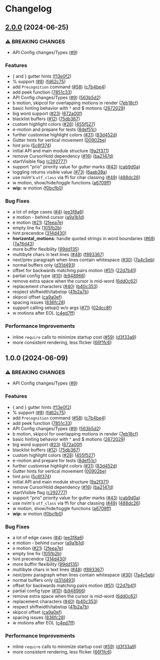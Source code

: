# Changelog

## [2.0.0](https://github.com/josh-nz/precognition.nvim/compare/v1.0.0...v2.0.0) (2024-06-25)


### ⚠ BREAKING CHANGES

* API Config changes/Types ([#9](https://github.com/josh-nz/precognition.nvim/issues/9))

### Features

* { and } gutter hints ([f13e0f2](https://github.com/josh-nz/precognition.nvim/commit/f13e0f2d2de7c679978dc367e9ef6e67ed2b2b8f))
* % support ([#8](https://github.com/josh-nz/precognition.nvim/issues/8)) ([fd62c75](https://github.com/josh-nz/precognition.nvim/commit/fd62c753bd0a8e57772ad7e9a0346431a51ee52e))
* add `Precognition` command ([#58](https://github.com/josh-nz/precognition.nvim/issues/58)) ([c7b4be4](https://github.com/josh-nz/precognition.nvim/commit/c7b4be4e4eb219d534910fbb20571b96d3d87d37))
* add peek function ([7851c33](https://github.com/josh-nz/precognition.nvim/commit/7851c33dc410546f8765964e4164231323e36c07))
* API Config changes/Types ([#9](https://github.com/josh-nz/precognition.nvim/issues/9)) ([563b5d2](https://github.com/josh-nz/precognition.nvim/commit/563b5d29cc23dee5b1f90ed726356c1fb049f85c))
* b motion, skipcol for overlapping motions in render ([7eb18cf](https://github.com/josh-nz/precognition.nvim/commit/7eb18cf8a450db6e4389d80f8526f364bdf08469))
* basic hinting behavior with ^ and $ motions ([2672029](https://github.com/josh-nz/precognition.nvim/commit/2672029a3c87b21b051c89990f51710cf0254f29))
* big word support ([#23](https://github.com/josh-nz/precognition.nvim/issues/23)) ([672a00f](https://github.com/josh-nz/precognition.nvim/commit/672a00f839078d80feff38ad5f13d949dabd32bf))
* blacklist buffers ([#12](https://github.com/josh-nz/precognition.nvim/issues/12)) ([75db367](https://github.com/josh-nz/precognition.nvim/commit/75db367ccc30ddc3abeea07da644d0e0181b940c))
* custom highlight colors ([#28](https://github.com/josh-nz/precognition.nvim/issues/28)) ([455f527](https://github.com/josh-nz/precognition.nvim/commit/455f5275649990f99449ac152a832dc7a9b42a6a))
* e-motion and prepare for tests ([8def51c](https://github.com/josh-nz/precognition.nvim/commit/8def51c1907a0d92966b040703d7c7fd1f5dc608))
* further customise highlight colors ([#31](https://github.com/josh-nz/precognition.nvim/issues/31)) ([83d452d](https://github.com/josh-nz/precognition.nvim/commit/83d452db377867729230a7fbf806c39fa2977a9b))
* Gutter hints for vertical movement ([00902be](https://github.com/josh-nz/precognition.nvim/commit/00902be32a902544548ccb845f9946eaa79198a7))
* hint prio ([5c6f374](https://github.com/josh-nz/precognition.nvim/commit/5c6f3747d6cb0753eea12008f6861bac0189ed6b))
* initial API and main module structure ([9a2f371](https://github.com/josh-nz/precognition.nvim/commit/9a2f371ec056fdc042dcdd9004734b3098eeaad8))
* remove CursorHold dependency ([#16](https://github.com/josh-nz/precognition.nvim/issues/16)) ([ba2147d](https://github.com/josh-nz/precognition.nvim/commit/ba2147d7425153a75568c2e529d82f192b0a5d91))
* startVisible flag ([c292777](https://github.com/josh-nz/precognition.nvim/commit/c292777ed6e701e5d376b2f545bdb445d3635c30))
* support "prio" priority value for gutter marks ([#43](https://github.com/josh-nz/precognition.nvim/issues/43)) ([cab9d0a](https://github.com/josh-nz/precognition.nvim/commit/cab9d0a50be7c3c3d097cf96e50785ce9c5bb2f0))
* toggling returns visible value ([#73](https://github.com/josh-nz/precognition.nvim/issues/73)) ([6aab38a](https://github.com/josh-nz/precognition.nvim/commit/6aab38a34847bc2881138541ed5a91ed7b058086))
* use nvim's `utf_class` via ffi for char classing ([#49](https://github.com/josh-nz/precognition.nvim/issues/49)) ([488dc26](https://github.com/josh-nz/precognition.nvim/commit/488dc265d3bd4f68834540ca5b3a13af5925bae6))
* w motion, show/hide/toggle functions ([a6709ff](https://github.com/josh-nz/precognition.nvim/commit/a6709ff478ff021ca89f358400e2dd0ac9a024a0))
* **wip:** w motion ([f0bcfb0](https://github.com/josh-nz/precognition.nvim/commit/f0bcfb0ebe4551980bb534e5131bb54145b7253f))


### Bug Fixes

* a lot of edge cases ([#4](https://github.com/josh-nz/precognition.nvim/issues/4)) ([ee3f8a6](https://github.com/josh-nz/precognition.nvim/commit/ee3f8a66d6f38b4832804c03b44836e04b4e6761))
* e motion - behind cursor ([a9a1b1d](https://github.com/josh-nz/precognition.nvim/commit/a9a1b1d1123fcb1c5c4381fa5d4c705d835940af))
* e motion ([#21](https://github.com/josh-nz/precognition.nvim/issues/21)) ([2feea7e](https://github.com/josh-nz/precognition.nvim/commit/2feea7e6b2e27afd9b5571dd60baccc75ea9b160))
* empty line fix ([105fb2b](https://github.com/josh-nz/precognition.nvim/commit/105fb2b26a5c20f43be50679a2c24a00cd28b869))
* hint precendce ([314d430](https://github.com/josh-nz/precognition.nvim/commit/314d430245ce3ebb16ab2922ba0f42a5c0206bc3))
* **horizontal_motions:** handle quoted strings in word boundaries ([#68](https://github.com/josh-nz/precognition.nvim/issues/68)) ([7a76d43](https://github.com/josh-nz/precognition.nvim/commit/7a76d432f9d30f7ae79968a464d2fced69149d39))
* more buffnr flexibility ([99dd135](https://github.com/josh-nz/precognition.nvim/commit/99dd135eb7d50a58eb5b6ee17cdf1a3d386e9fc2))
* multibyte chars in text lines ([#48](https://github.com/josh-nz/precognition.nvim/issues/48)) ([f893367](https://github.com/josh-nz/precognition.nvim/commit/f893367e00f618b8b2eddd38db2ac2b5676390b7))
* next/prev paragraph when lines contain whitespace ([#30](https://github.com/josh-nz/precognition.nvim/issues/30)) ([7a4c5eb](https://github.com/josh-nz/precognition.nvim/commit/7a4c5eb483123d5bb3fd4b02c984dd153a2118d6))
* normal buffers only ([d31d493](https://github.com/josh-nz/precognition.nvim/commit/d31d4937a78cfef3dc76431a6b49d77bfb82ed95))
* offset for backwards matching pairs motion ([#51](https://github.com/josh-nz/precognition.nvim/issues/51)) ([22d7b41](https://github.com/josh-nz/precognition.nvim/commit/22d7b4113086c833063eaaa3d31621ab54c055b6))
* partial config type ([#10](https://github.com/josh-nz/precognition.nvim/issues/10)) ([b948966](https://github.com/josh-nz/precognition.nvim/commit/b948966f5ad5cf7818915de34ad6a31c5cfa2671))
* remove extra space when the cursor is mid-word ([6dd0c62](https://github.com/josh-nz/precognition.nvim/commit/6dd0c62eced0e99596c2868dbe7a3235307cc45f))
* replacement characters ([#40](https://github.com/josh-nz/precognition.nvim/issues/40)) ([b40c353](https://github.com/josh-nz/precognition.nvim/commit/b40c3539f95504bea2ac4ac4dc866a95edba6d4d))
* respect shiftwidth/tabstop ([41b2a7b](https://github.com/josh-nz/precognition.nvim/commit/41b2a7bff2644750891ca8ba8a404e635d8b7062))
* skipcol offset ([ca9a0ef](https://github.com/josh-nz/precognition.nvim/commit/ca9a0ef7a16a1028adc078eaf4363309710a91fb))
* spacing issues ([836fc28](https://github.com/josh-nz/precognition.nvim/commit/836fc28bacd9f28ebff668256fa93cc2fad23691))
* support calling setup() w/o args ([#71](https://github.com/josh-nz/precognition.nvim/issues/71)) ([02dcc8f](https://github.com/josh-nz/precognition.nvim/commit/02dcc8f8db677fe02d2dd68da6155177283fe711))
* w motions after EOL ([c4ed7ff](https://github.com/josh-nz/precognition.nvim/commit/c4ed7ff77e4e530e4b0695118333bcf36f98b9e9))


### Performance Improvements

* inline `require` calls to minimize startup cost ([#59](https://github.com/josh-nz/precognition.nvim/issues/59)) ([d3f33a9](https://github.com/josh-nz/precognition.nvim/commit/d3f33a9fea40ac60ae36da9213eea61470e73dba))
* more consistent rendering, less flicker ([66f1fc6](https://github.com/josh-nz/precognition.nvim/commit/66f1fc60a430bf07a70ddcb813e57ad4ce86acf0))

## 1.0.0 (2024-06-09)


### ⚠ BREAKING CHANGES

* API Config changes/Types ([#9](https://github.com/tris203/precognition.nvim/issues/9))

### Features

* { and } gutter hints ([f13e0f2](https://github.com/tris203/precognition.nvim/commit/f13e0f2d2de7c679978dc367e9ef6e67ed2b2b8f))
* % support ([#8](https://github.com/tris203/precognition.nvim/issues/8)) ([fd62c75](https://github.com/tris203/precognition.nvim/commit/fd62c753bd0a8e57772ad7e9a0346431a51ee52e))
* add `Precognition` command ([#58](https://github.com/tris203/precognition.nvim/issues/58)) ([c7b4be4](https://github.com/tris203/precognition.nvim/commit/c7b4be4e4eb219d534910fbb20571b96d3d87d37))
* add peek function ([7851c33](https://github.com/tris203/precognition.nvim/commit/7851c33dc410546f8765964e4164231323e36c07))
* API Config changes/Types ([#9](https://github.com/tris203/precognition.nvim/issues/9)) ([563b5d2](https://github.com/tris203/precognition.nvim/commit/563b5d29cc23dee5b1f90ed726356c1fb049f85c))
* b motion, skipcol for overlapping motions in render ([7eb18cf](https://github.com/tris203/precognition.nvim/commit/7eb18cf8a450db6e4389d80f8526f364bdf08469))
* basic hinting behavior with ^ and $ motions ([2672029](https://github.com/tris203/precognition.nvim/commit/2672029a3c87b21b051c89990f51710cf0254f29))
* big word support ([#23](https://github.com/tris203/precognition.nvim/issues/23)) ([672a00f](https://github.com/tris203/precognition.nvim/commit/672a00f839078d80feff38ad5f13d949dabd32bf))
* blacklist buffers ([#12](https://github.com/tris203/precognition.nvim/issues/12)) ([75db367](https://github.com/tris203/precognition.nvim/commit/75db367ccc30ddc3abeea07da644d0e0181b940c))
* custom highlight colors ([#28](https://github.com/tris203/precognition.nvim/issues/28)) ([455f527](https://github.com/tris203/precognition.nvim/commit/455f5275649990f99449ac152a832dc7a9b42a6a))
* e-motion and prepare for tests ([8def51c](https://github.com/tris203/precognition.nvim/commit/8def51c1907a0d92966b040703d7c7fd1f5dc608))
* further customise highlight colors ([#31](https://github.com/tris203/precognition.nvim/issues/31)) ([83d452d](https://github.com/tris203/precognition.nvim/commit/83d452db377867729230a7fbf806c39fa2977a9b))
* Gutter hints for vertical movement ([00902be](https://github.com/tris203/precognition.nvim/commit/00902be32a902544548ccb845f9946eaa79198a7))
* hint prio ([5c6f374](https://github.com/tris203/precognition.nvim/commit/5c6f3747d6cb0753eea12008f6861bac0189ed6b))
* initial API and main module structure ([9a2f371](https://github.com/tris203/precognition.nvim/commit/9a2f371ec056fdc042dcdd9004734b3098eeaad8))
* remove CursorHold dependency ([#16](https://github.com/tris203/precognition.nvim/issues/16)) ([ba2147d](https://github.com/tris203/precognition.nvim/commit/ba2147d7425153a75568c2e529d82f192b0a5d91))
* startVisible flag ([c292777](https://github.com/tris203/precognition.nvim/commit/c292777ed6e701e5d376b2f545bdb445d3635c30))
* support "prio" priority value for gutter marks ([#43](https://github.com/tris203/precognition.nvim/issues/43)) ([cab9d0a](https://github.com/tris203/precognition.nvim/commit/cab9d0a50be7c3c3d097cf96e50785ce9c5bb2f0))
* use nvim's `utf_class` via ffi for char classing ([#49](https://github.com/tris203/precognition.nvim/issues/49)) ([488dc26](https://github.com/tris203/precognition.nvim/commit/488dc265d3bd4f68834540ca5b3a13af5925bae6))
* w motion, show/hide/toggle functions ([a6709ff](https://github.com/tris203/precognition.nvim/commit/a6709ff478ff021ca89f358400e2dd0ac9a024a0))
* **wip:** w motion ([f0bcfb0](https://github.com/tris203/precognition.nvim/commit/f0bcfb0ebe4551980bb534e5131bb54145b7253f))


### Bug Fixes

* a lot of edge cases ([#4](https://github.com/tris203/precognition.nvim/issues/4)) ([ee3f8a6](https://github.com/tris203/precognition.nvim/commit/ee3f8a66d6f38b4832804c03b44836e04b4e6761))
* e motion - behind cursor ([a9a1b1d](https://github.com/tris203/precognition.nvim/commit/a9a1b1d1123fcb1c5c4381fa5d4c705d835940af))
* e motion ([#21](https://github.com/tris203/precognition.nvim/issues/21)) ([2feea7e](https://github.com/tris203/precognition.nvim/commit/2feea7e6b2e27afd9b5571dd60baccc75ea9b160))
* empty line fix ([105fb2b](https://github.com/tris203/precognition.nvim/commit/105fb2b26a5c20f43be50679a2c24a00cd28b869))
* hint precendce ([314d430](https://github.com/tris203/precognition.nvim/commit/314d430245ce3ebb16ab2922ba0f42a5c0206bc3))
* more buffnr flexibility ([99dd135](https://github.com/tris203/precognition.nvim/commit/99dd135eb7d50a58eb5b6ee17cdf1a3d386e9fc2))
* multibyte chars in text lines ([#48](https://github.com/tris203/precognition.nvim/issues/48)) ([f893367](https://github.com/tris203/precognition.nvim/commit/f893367e00f618b8b2eddd38db2ac2b5676390b7))
* next/prev paragraph when lines contain whitespace ([#30](https://github.com/tris203/precognition.nvim/issues/30)) ([7a4c5eb](https://github.com/tris203/precognition.nvim/commit/7a4c5eb483123d5bb3fd4b02c984dd153a2118d6))
* normal buffers only ([d31d493](https://github.com/tris203/precognition.nvim/commit/d31d4937a78cfef3dc76431a6b49d77bfb82ed95))
* offset for backwards matching pairs motion ([#51](https://github.com/tris203/precognition.nvim/issues/51)) ([22d7b41](https://github.com/tris203/precognition.nvim/commit/22d7b4113086c833063eaaa3d31621ab54c055b6))
* partial config type ([#10](https://github.com/tris203/precognition.nvim/issues/10)) ([b948966](https://github.com/tris203/precognition.nvim/commit/b948966f5ad5cf7818915de34ad6a31c5cfa2671))
* remove extra space when the cursor is mid-word ([6dd0c62](https://github.com/tris203/precognition.nvim/commit/6dd0c62eced0e99596c2868dbe7a3235307cc45f))
* replacement characters ([#40](https://github.com/tris203/precognition.nvim/issues/40)) ([b40c353](https://github.com/tris203/precognition.nvim/commit/b40c3539f95504bea2ac4ac4dc866a95edba6d4d))
* respect shiftwidth/tabstop ([41b2a7b](https://github.com/tris203/precognition.nvim/commit/41b2a7bff2644750891ca8ba8a404e635d8b7062))
* skipcol offset ([ca9a0ef](https://github.com/tris203/precognition.nvim/commit/ca9a0ef7a16a1028adc078eaf4363309710a91fb))
* spacing issues ([836fc28](https://github.com/tris203/precognition.nvim/commit/836fc28bacd9f28ebff668256fa93cc2fad23691))
* w motions after EOL ([c4ed7ff](https://github.com/tris203/precognition.nvim/commit/c4ed7ff77e4e530e4b0695118333bcf36f98b9e9))


### Performance Improvements

* inline `require` calls to minimize startup cost ([#59](https://github.com/tris203/precognition.nvim/issues/59)) ([d3f33a9](https://github.com/tris203/precognition.nvim/commit/d3f33a9fea40ac60ae36da9213eea61470e73dba))
* more consistent rendering, less flicker ([66f1fc6](https://github.com/tris203/precognition.nvim/commit/66f1fc60a430bf07a70ddcb813e57ad4ce86acf0))
